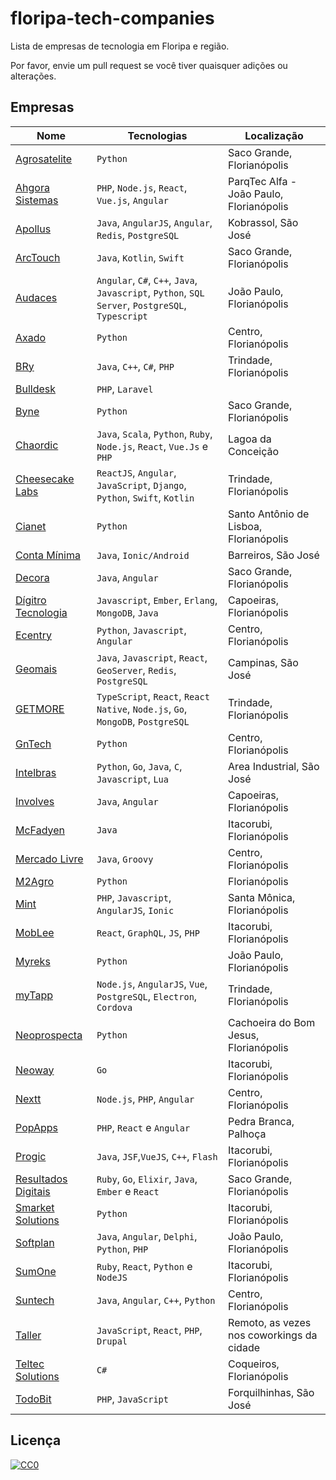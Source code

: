 # floripa-tech-companies
Lista de empresas de tecnologia em Floripa e região.

Por favor, envie um pull request se você tiver quaisquer adições ou alterações.

## Empresas

Nome | Tecnologias | Localização
---- | ----------- | -----------
[Agrosatelite](http://agrosatelite.com.br/pt/home/) | `Python` | Saco Grande, Florianópolis
[Ahgora Sistemas](https://www.ahgora.com.br) | `PHP`, `Node.js`, `React`, `Vue.js`, `Angular` |  ParqTec Alfa - João Paulo, Florianópolis
[Apollus](http://apollusehs.com.br/) | `Java`, `AngularJS`, `Angular`, `Redis`, `PostgreSQL` | Kobrassol, São José
[ArcTouch](https://arctouch.com/) | `Java`, `Kotlin`, `Swift` | Saco Grande, Florianópolis
[Audaces](https://www.audaces.com/) |  `Angular`, `C#`, `C++`, `Java`, `Javascript`, `Python`, `SQL Server`, `PostgreSQL`, `Typescript` | João Paulo, Florianópolis
[Axado](https://www.axado.com.br/) | `Python` | Centro, Florianópolis
[BRy](https://www.bry.com.br/) | `Java`, `C++`, `C#`, `PHP` | Trindade, Florianópolis
[Bulldesk](https://bulldesk.com.br/) | `PHP`, `Laravel`
[Byne](http://www.byne.com.br/) | `Python` | Saco Grande, Florianópolis
[Chaordic](https://www.chaordic.com.br/) | `Java`, `Scala`, `Python`, `Ruby`, `Node.js`, `React`, `Vue.Js` e `PHP` | Lagoa da Conceição
[Cheesecake Labs](https://cheesecakelabs.com/) | `ReactJS`, `Angular`, `JavaScript`, `Django`, `Python`, `Swift`, `Kotlin` | Trindade, Florianópolis
[Cianet](https://www.cianet.com.br/) | `Python` | Santo Antônio de Lisboa, Florianópolis
[Conta Mínima](https://www.contaminima.com.br/) | `Java`, `Ionic/Android` | Barreiros, São José
[Decora](https://home.decoracontent.com) | `Java`, `Angular` | Saco Grande, Florianópolis
[Dígitro Tecnologia](http://www.digitro.com/pt/) | `Javascript`, `Ember`, `Erlang`, `MongoDB`, `Java` | Capoeiras, Florianópolis
[Ecentry](http://ecentry.com/) | `Python`, `Javascript`, `Angular` | Centro, Florianópolis
[Geomais](http://www.geomais.com.br/) | `Java`, `Javascript`, `React`, `GeoServer`, `Redis`, `PostgreSQL` | Campinas, São José
[GETMORE](https://getmore.com.br/) | `TypeScript`, `React`, `React Native`, `Node.js`, `Go`, `MongoDB`, `PostgreSQL` | Trindade, Florianópolis 
[GnTech](https://www.gntech.med.br/) | `Python` | Centro, Florianópolis
[Intelbras](https://intelbras.com.br) | `Python`, `Go`, `Java`, `C`, `Javascript`, `Lua` | Area Industrial, São José
[Involves](https://www.involves.com.br/pt) | `Java`, `Angular` | Capoeiras, Florianópolis
[McFadyen](https://mcfadyen.com/) | `Java` | Itacorubi, Florianópolis
[Mercado Livre](https://www.mercadolivre.com.br/) | `Java`, `Groovy` | Centro, Florianópolis
[M2Agro](https://www.m2agro.com.br/) | `Python ` | Florianópolis
[Mint](http://mintlab.com.br/) | `PHP`, `Javascript`, `AngularJS`, `Ionic` | Santa Mônica, Florianópolis
[MobLee](https://www.moblee.com.br) | `React`, `GraphQL`, `JS`, `PHP` | Itacorubi, Florianópolis
[Myreks](https://www.myreks.com/v3/) | `Python` | João Paulo, Florianópolis
[myTapp](https://www.mytapp.com.br) | `Node.js`, `AngularJS`, `Vue`, `PostgreSQL`, `Electron`, `Cordova` | Trindade, Florianópolis
[Neoprospecta](https://neoprospecta.com/) | `Python` | Cachoeira do Bom Jesus, Florianópolis
[Neoway](https://www.neoway.com.br/) | `Go` | Itacorubi, Florianópolis
[Nextt](https://www.nextt.com.br/) | `Node.js`, `PHP`, `Angular` | Centro, Florianópolis
[PopApps](https://www.popapps.com.br/) | `PHP`, `React` e `Angular` | Pedra Branca, Palhoça
[Progic](http://progic.com.br/) | `Java`, `JSF`,`VueJS`, `C++`, `Flash` | Itacorubi, Florianópolis
[Resultados Digitais](https://resultadosdigitais.com.br/) | `Ruby`, `Go`, `Elixir`, `Java`, `Ember` e `React` | Saco Grande, Florianópolis
[Smarket Solutions](http://www.smarketsolutions.com.br/) | `Python` | Itacorubi, Florianópolis
[Softplan](https://www.softplan.com.br/) | `Java`, `Angular`, `Delphi`, `Python`, `PHP` | João Paulo, Florianópolis
[SumOne](http://www.sumone.com.br/) | `Ruby`, `React`, `Python` e `NodeJS` | Itacorubi, Florianópolis
[Suntech](http://suntech.com.br/) | `Java`, `Angular`, `C++`, `Python` | Centro, Florianópolis
[Taller](http://taller.net.br/) | `JavaScript`, `React`, `PHP`, `Drupal` | Remoto, as vezes nos coworkings da cidade
[Teltec Solutions](http://teltecsolutions.com.br/) | `C#` | Coqueiros, Florianópolis
[TodoBit](http://todobit.com.br/) | `PHP`,  `JavaScript` | Forquilhinhas, São José


## Licença

[![CC0](https://mirrors.creativecommons.org/presskit/buttons/88x31/svg/cc-zero.svg)](https://creativecommons.org/publicdomain/zero/1.0/)
